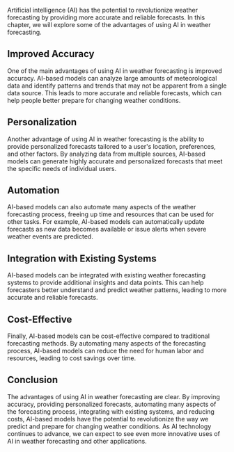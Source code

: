 
Artificial intelligence (AI) has the potential to revolutionize weather forecasting by providing more accurate and reliable forecasts. In this chapter, we will explore some of the advantages of using AI in weather forecasting.

Improved Accuracy
-----------------

One of the main advantages of using AI in weather forecasting is improved accuracy. AI-based models can analyze large amounts of meteorological data and identify patterns and trends that may not be apparent from a single data source. This leads to more accurate and reliable forecasts, which can help people better prepare for changing weather conditions.

Personalization
---------------

Another advantage of using AI in weather forecasting is the ability to provide personalized forecasts tailored to a user's location, preferences, and other factors. By analyzing data from multiple sources, AI-based models can generate highly accurate and personalized forecasts that meet the specific needs of individual users.

Automation
----------

AI-based models can also automate many aspects of the weather forecasting process, freeing up time and resources that can be used for other tasks. For example, AI-based models can automatically update forecasts as new data becomes available or issue alerts when severe weather events are predicted.

Integration with Existing Systems
---------------------------------

AI-based models can be integrated with existing weather forecasting systems to provide additional insights and data points. This can help forecasters better understand and predict weather patterns, leading to more accurate and reliable forecasts.

Cost-Effective
--------------

Finally, AI-based models can be cost-effective compared to traditional forecasting methods. By automating many aspects of the forecasting process, AI-based models can reduce the need for human labor and resources, leading to cost savings over time.

Conclusion
----------

The advantages of using AI in weather forecasting are clear. By improving accuracy, providing personalized forecasts, automating many aspects of the forecasting process, integrating with existing systems, and reducing costs, AI-based models have the potential to revolutionize the way we predict and prepare for changing weather conditions. As AI technology continues to advance, we can expect to see even more innovative uses of AI in weather forecasting and other applications.
